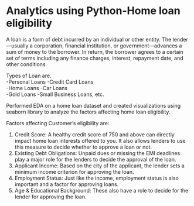 # Analytics using Python-Home loan eligibility
A loan is a form of debt incurred by an individual or other entity. The lender—usually a corporation, financial institution, or government—advances a sum of money to the borrower. In return, the borrower agrees to a certain set of terms including any finance charges, interest, repayment date, and other conditions

Types of Loan are.	
-Personal Loans	
-Credit Card Loans	
-Home Loans	
-Car Loans		
-Gold Loans	
-Small Business Loans, etc.	

Performed EDA on a home loan dataset and created visualizations using seaborn library to analyze the factors affecting home loan eligibility.

Factors affecting Customer’s eligibility are:
1. Credit Score:
A healthy credit score of 750 and above can directly impact home loan interests offered to you. It also allows lenders to use this measure to decide whether to approve a loan or not.
2. Existing Debt Obligations:
Unpaid dues or missing the EMI deadlines play a major role for the lenders to decide the approval of the loan.
3. Applicant Income:
Based on the city of the applicant, the lender sets a minimum income criterion for approving the loan.
4. Employment Status:
Just like the income, employment status is also important and a factor for approving loans.
5. Age & Educational Background:
These also have a role to decide for the lender for approving the loan.

